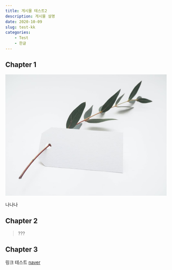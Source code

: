 ```yaml
---
title: 게시물 테스트2
description: 게시물 설명
date: 2020-10-09
slug: test-kk
categories:
    - Test
    - 한글
---
```


## Chapter 1

![](test.jpg)   

나나나


## Chapter 2

> ???


## Chapter 3

링크 테스트 [naver](https://naver.com/)